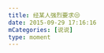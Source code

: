 ```yaml
---
title: 经某人强烈要求😒
date: 2015-09-29 17:16:16
mCategories: [说说]
type: moment
---
```


<div id="pics-20150929171616"></div>

<script src="/lib/moment/pics.js"></script>
<script>
var data = [
    {"link": "2015-09-29_000000.webp", "type": "shuoshuo"},
    {"link": "2015-09-29_000001.webp", "type": "shuoshuo"},
    {"link": "2015-09-29_000002.webp", "type": "shuoshuo"}
];
picsRender(data, "pics-20150929171616");
</script>
